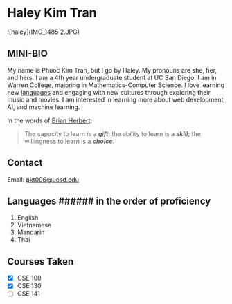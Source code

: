 # Haley Kim Tran

![haley](IMG_1485 2.JPG)

## MINI-BIO

My name is Phuoc Kim Tran, but I go by Haley. My pronouns are she, her, and hers. I am a 4th year undergraduate student at UC San Diego. I am in Warren College, majoring in Mathematics-Computer Science. I love learning new [languages]() and engaging with new cultures through exploring their music and movies. I am interested in learning more about web development, AI, and machine learning. 

In the words of [Brian Herbert](https://www.pinterest.com/pin/160440805452520296/):
> The capacity to learn is a ***gift***; the ability to learn is a ***skill***; the willingness to learn is a ***choice***.

## Contact

Email: pkt006@ucsd.edu

## Languages  ###### in the order of proficiency

1. English
2. Vietnamese
3. Mandarin
4. Thai

## Courses Taken

- [x] CSE 100
- [x] CSE 130
- [ ] CSE 141
